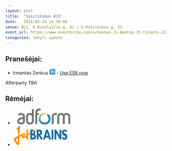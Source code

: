 ```yaml
---
layout: post
title:  "Susitikimas #15"
date:   2016-02-24 18:30:00
venue: BLC, K.Donelaičio g. 62 / V.Putvinskio g. 53
event_url: https://www.eventbrite.com/e/kaunas-js-meetup-15-tickets-21346327440
categories: jekyll update
---
```

## Pranešėjai:
  * Irmantas Zenkus [![LinkedIn](img/icon-linkedin.png)](https://www.linkedin.com/in/irmantas-zenkus-30050938) - [Use ES6 now](https://docs.google.com/presentation/d/11wos0AVgK2Ir9ILAZiY4h5cIWQYhsLIBYJoS7evgRzk/pub?start=false&loop=false&delayms=3000&slide=id.p)
 
  Afterparty TBA

## Rėmėjai:

  * [![Adform](img/adform-logo.png)](http://www.adform.com)
  * [![JetBrains](img/jetbrains-logo.png)](https://www.jetbrains.com/)

